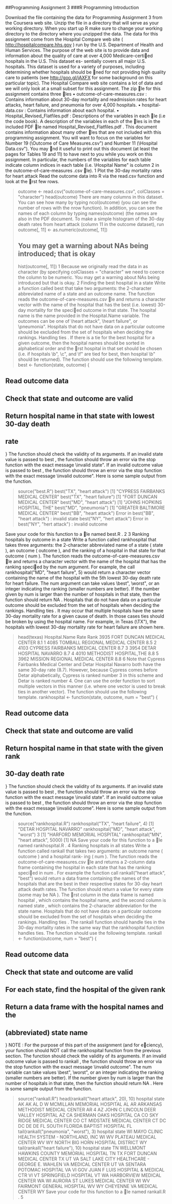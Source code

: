 ##Programming Assignment 3
###R Programming
Introduction

Download the file containing the data for Programming Assignment 3 from
the Coursera web site.  Unzip the file in a directory that will serve as your working directory.  When you
start up R make sure to change your working directory to the directory where you unzipped the data.
The data for this assignment come from the Hospital Compare web site (
http://hospitalcompare.hhs.gov
) run by the U.S. Department of Health and Human Services. The purpose of the web site is to provide data and
information about the quality of care at over 4,000 Medicare-certied hospitals in the U.S. This dataset es-
sentially covers all major U.S. hospitals.  This dataset is used for a variety of purposes, including determining
whether hospitals should be ned for not providing high quality care to patients (see
http://goo.gl/jAXFX
for some background on this particular topic).
The  Hospital  Compare  web  site  contains  a  lot  of  data  and  we  will  only  look  at  a  small  subset  for  this
assignment.  The zip le for this assignment contains three les
•
outcome-of-care-measures.csv
: Contains information about 30-day mortality and readmission rates
for heart attacks, heart failure, and pneumonia for over 4,000 hospitals.
•
hospital-data.csv
:  Contains information about each hospital.
•
Hospital_Revised_Flatfiles.pdf
:  Descriptions of the variables in each le (i.e the code book).
A description of the variables in each of the les is in the included PDF le named
Hospital_Revised_Flatfiles.pdf
.
This document contains information about many other les that are not included with this programming
assignment.  You will want to focus on the variables for Number 19 (\Outcome of Care Measures.csv") and
Number 11 (\Hospital
Data.csv").  You may nd it useful to print out this document (at least the pages for
Tables 19 and 11) to have next to you while you work on this assignment.  In particular,  the numbers of
the variables for each table indicate column indices in each table (i.e.  \Hospital Name" is column 2 in the
outcome-of-care-measures
.csv le).
1  Plot the 30-day mortality rates for heart attack
Read the outcome data into R via the
read.csv
function and look at the rst few rows.
> outcome <- read.csv("outcome-of-care-measures.csv", colClasses = "character")
> head(outcome)
There are many columns in this dataset.  You can see how many by typing
ncol(outcome)
(you can see
the number of rows with the
nrow
function).  In addition, you can see the names of each column by typing
names(outcome)
(the names are also in the PDF document.
To make a simple histogram of the 30-day death rates from heart attack (column 11 in the outcome dataset),
run
> outcome[, 11] <- as.numeric(outcome[, 11])
> ## You may get a warning about NAs being introduced; that is okay
> hist(outcome[, 11])
1
Because we originally read the data in as character (by specifying
colClasses = "character"
we need to
coerce the column to be numeric.  You may get a warning about NAs being introduced but that is okay.
2  Finding the best hospital in a state
Write a function called
best
that take two arguments:  the 2-character abbreviated name of a state and an
outcome name.  The function reads the
outcome-of-care-measures.csv
le and returns a character vector
with  the  name  of  the  hospital  that  has  the  best  (i.e.   lowest)  30-day  mortality  for  the  specied  outcome
in that state.  The hospital name is the name provided in the
Hospital.Name
variable.  The outcomes can
be one of \heart attack", \heart failure", or \pneumonia".  Hospitals that do not have data on a particular
outcome should be excluded from the set of hospitals when deciding the rankings.
Handling ties
.  If there is a tie for the best hospital for a given outcome, then the hospital names should
be sorted in alphabetical order and the rst hospital in that set should be chosen (i.e.  if hospitals \b", \c",
and \f" are tied for best, then hospital \b" should be returned).
The function should use the following template.
best <- function(state, outcome) {
## Read outcome data
## Check that state and outcome are valid
## Return hospital name in that state with lowest 30-day death
## rate
}
The function should check the validity of its arguments.  If an invalid
state
value is passed to
best
,  the
function should throw an error via the
stop
function with the exact message \invalid state".  If an invalid
outcome
value is passed to
best
, the function should throw an error via the
stop
function with the exact
message \invalid outcome".
Here is some sample output from the function.
> source("best.R")
> best("TX", "heart attack")
[1] "CYPRESS FAIRBANKS MEDICAL CENTER"
> best("TX", "heart failure")
[1] "FORT DUNCAN MEDICAL CENTER"
> best("MD", "heart attack")
[1] "JOHNS HOPKINS HOSPITAL, THE"
> best("MD", "pneumonia")
[1] "GREATER BALTIMORE MEDICAL CENTER"
> best("BB", "heart attack")
Error in best("BB", "heart attack") : invalid state
> best("NY", "hert attack")
Error in best("NY", "hert attack") : invalid outcome
>
Save your code for this function to a le named
best.R
.
2
3  Ranking hospitals by outcome in a state
Write a function called
rankhospital
that takes three arguments:  the 2-character abbreviated name of a
state (
state
), an outcome (
outcome
), and the ranking of a hospital in that state for that outcome (
num
).
The function reads the
outcome-of-care-measures.csv
le and returns a character vector with the name
of the hospital that has the ranking specied by the
num
argument.  For example, the call
rankhospital("MD", "heart failure", 5)
would return a character vector containing the name of the hospital with the 5th lowest 30-day death rate
for heart failure.  The
num
argument can take values \best", \worst",  or an integer indicating the ranking
(smaller numbers are better).  If the number given by
num
is larger than the number of hospitals in that
state, then the function should return
NA
. Hospitals that do not have data on a particular outcome should
be excluded from the set of hospitals when deciding the rankings.
Handling ties
.  It may occur that multiple hospitals have the same 30-day mortality rate for a given cause
of death.  In those cases ties should be broken by using the hospital name.  For example, in Texas (\TX"),
the hospitals with lowest 30-day mortality rate for heart failure are shown here.
> head(texas)
Hospital.Name Rate Rank
3935       FORT DUNCAN MEDICAL CENTER  8.1    1
4085  TOMBALL REGIONAL MEDICAL CENTER  8.5    2
4103 CYPRESS FAIRBANKS MEDICAL CENTER  8.7    3
3954           DETAR HOSPITAL NAVARRO  8.7    4
4010           METHODIST HOSPITAL,THE  8.8    5
3962  MISSION REGIONAL MEDICAL CENTER  8.8    6
Note that Cypress Fairbanks Medical Center and Detar Hospital Navarro both have the same 30-day rate
(8.7).   However,  because  Cypress  comes  before  Detar  alphabetically,  Cypress  is  ranked  number  3  in  this
scheme  and  Detar  is  ranked  number  4.   One  can  use  the
order
function  to  sort  multiple  vectors  in  this
manner (i.e.  where one vector is used to break ties in another vector).
The function should use the following template.
rankhospital <- function(state, outcome, num = "best") {
## Read outcome data
## Check that state and outcome are valid
## Return hospital name in that state with the given rank
## 30-day death rate
}
The function should check the validity of its arguments.  If an invalid
state
value is passed to
best
,  the
function should throw an error via the
stop
function with the exact message \invalid state".  If an invalid
outcome
value is passed to
best
, the function should throw an error via the
stop
function with the exact
message \invalid outcome".
Here is some sample output from the function.
> source("rankhospital.R")
> rankhospital("TX", "heart failure", 4)
[1] "DETAR HOSPITAL NAVARRO"
> rankhospital("MD", "heart attack", "worst")
3
[1] "HARFORD MEMORIAL HOSPITAL"
> rankhospital("MN", "heart attack", 5000)
[1] NA
Save your code for this function to a le named
rankhospital.R
.
4  Ranking hospitals in all states
Write a function called
rankall
that takes two arguments: an outcome name (
outcome
) and a hospital rank-
ing (
num
).  The function reads the
outcome-of-care-measures.csv
le and returns a 2-column data frame
containing the hospital in each state that has the ranking specied in
num
.  For example the function call
rankall("heart attack", "best")
would return a data frame containing the names of the hospitals that
are the best in their respective states for 30-day heart attack death rates.  The function should return a value
for every state (some may be
NA
). The rst column in the data frame is named
hospital
, which contains
the hospital name, and the second column is named
state
, which contains the 2-character abbreviation for
the state name.  Hospitals that do not have data on a particular outcome should be excluded from the set of
hospitals when deciding the rankings.
Handling ties
.  The
rankall
function should handle ties in the 30-day mortality rates in the same way
that the
rankhospital
function handles ties.
The function should use the following template.
rankall <- function(outcome, num = "best") {
## Read outcome data
## Check that state and outcome are valid
## For each state, find the hospital of the given rank
## Return a data frame with the hospital names and the
## (abbreviated) state name
}
NOTE
: For the purpose of this part of the assignment (and for eciency), your function should NOT call
the
rankhospital
function from the previous section.
The function should check the validity of its arguments.  If an invalid
outcome
value is passed to
rankall
,
the function should throw an error via the
stop
function with the exact message \invalid outcome".  The
num
variable can take values \best", \worst", or an integer indicating the ranking (smaller numbers are better).
If the number given by
num
is larger than the number of hospitals in that state, then the function should
return
NA
.
Here is some sample output from the function.
> source("rankall.R")
> head(rankall("heart attack", 20), 10)
hospital state
AK                                <NA>    AK
AL      D W MCMILLAN MEMORIAL HOSPITAL    AL
AR   ARKANSAS METHODIST MEDICAL CENTER    AR
4
AZ JOHN C LINCOLN DEER VALLEY HOSPITAL    AZ
CA               SHERMAN OAKS HOSPITAL    CA
CO            SKY RIDGE MEDICAL CENTER    CO
CT             MIDSTATE MEDICAL CENTER    CT
DC                                <NA>    DC
DE                                <NA>    DE
FL      SOUTH FLORIDA BAPTIST HOSPITAL    FL
> tail(rankall("pneumonia", "worst"), 3)
hospital state
WI MAYO CLINIC HEALTH SYSTEM - NORTHLAND, INC    WI
WV                     PLATEAU MEDICAL CENTER    WV
WY           NORTH BIG HORN HOSPITAL DISTRICT    WY
> tail(rankall("heart failure"), 10)
hospital state
TN                         WELLMONT HAWKINS COUNTY MEMORIAL HOSPITAL    TN
TX                                        FORT DUNCAN MEDICAL CENTER    TX
UT VA SALT LAKE CITY HEALTHCARE - GEORGE E. WAHLEN VA MEDICAL CENTER    UT
VA                                          SENTARA POTOMAC HOSPITAL    VA
VI                            GOV JUAN F LUIS HOSPITAL & MEDICAL CTR    VI
VT                                              SPRINGFIELD HOSPITAL    VT
WA                                         HARBORVIEW MEDICAL CENTER    WA
WI                                    AURORA ST LUKES MEDICAL CENTER    WI
WV                                         FAIRMONT GENERAL HOSPITAL    WV
WY                                        CHEYENNE VA MEDICAL CENTER    WY
Save your code for this function to a le named
rankall.R
.
5

